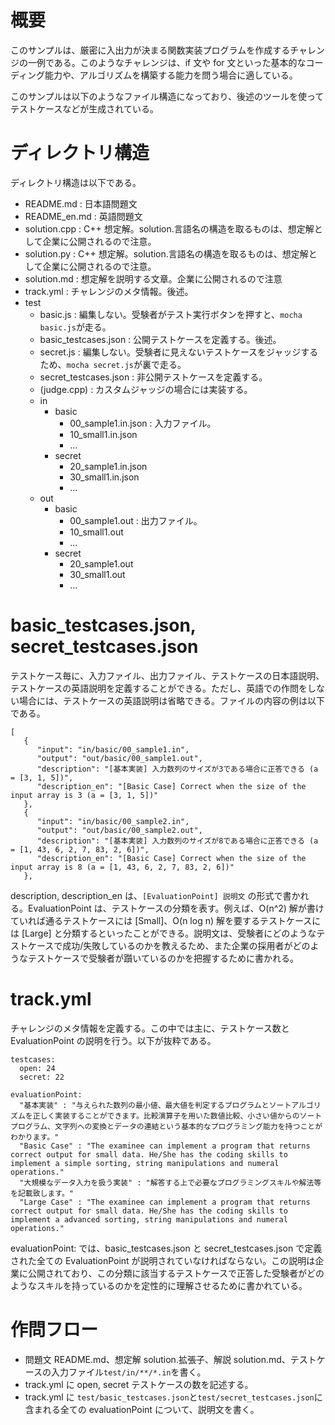 # 概要

このサンプルは、厳密に入出力が決まる関数実装プログラムを作成するチャレンジの一例である。このようなチャレンジは、if 文や for 文といった基本的なコーディング能力や、アルゴリズムを構築する能力を問う場合に適している。

このサンプルは以下のようなファイル構造になっており、後述のツールを使ってテストケースなどが生成されている。

# ディレクトリ構造

ディレクトリ構造は以下である。

- README.md : 日本語問題文
- README_en.md : 英語問題文
- solution.cpp : C++ 想定解。solution.言語名の構造を取るものは、想定解として企業に公開されるので注意。
- solution.py : C++ 想定解。solution.言語名の構造を取るものは、想定解として企業に公開されるので注意。
- solution.md : 想定解を説明する文章。企業に公開されるので注意
- track.yml : チャレンジのメタ情報。後述。
- test
  - basic.js : 編集しない。受験者がテスト実行ボタンを押すと、`mocha basic.js`が走る。
  - basic_testcases.json : 公開テストケースを定義する。後述。
  - secret.js : 編集しない。受験者に見えないテストケースをジャッジするため、`mocha secret.js`が裏で走る。
  - secret_testcases.json : 非公開テストケースを定義する。
  - (judge.cpp) : カスタムジャッジの場合には実装する。
  - in
    - basic
      - 00_sample1.in.json : 入力ファイル。
      - 10_small1.in.json
      - ...
    - secret
      - 20_sample1.in.json
      - 30_small1.in.json
      - ...
  - out
    - basic
      - 00_sample1.out : 出力ファイル。
      - 10_small1.out
      - ...
    - secret
      - 20_sample1.out
      - 30_small1.out
      - ...

# basic_testcases.json, secret_testcases.json

テストケース毎に、入力ファイル、出力ファイル、テストケースの日本語説明、テストケースの英語説明を定義することができる。ただし、英語での作問をしない場合には、テストケースの英語説明は省略できる。ファイルの内容の例は以下である。

```
[
   {
      "input": "in/basic/00_sample1.in",
      "output": "out/basic/00_sample1.out",
      "description": "[基本実装] 入力数列のサイズが3である場合に正答できる (a = [3, 1, 5])",
      "description_en": "[Basic Case] Correct when the size of the input array is 3 (a = [3, 1, 5])"
   },
   {
      "input": "in/basic/00_sample2.in",
      "output": "out/basic/00_sample2.out",
      "description": "[基本実装] 入力数列のサイズが8である場合に正答できる (a = [1, 43, 6, 2, 7, 83, 2, 6])",
      "description_en": "[Basic Case] Correct when the size of the input array is 8 (a = [1, 43, 6, 2, 7, 83, 2, 6])"
   },
```

description, description_en は、`[EvaluationPoint] 説明文` の形式で書かれる。EvaluationPoint は、テストケースの分類を表す。例えば、O(n^2) 解が書けていれば通るテストケースには [Small]、O(n log n) 解を要するテストケースには [Large] と分類するといったことができる。説明文は、受験者にどのようなテストケースで成功/失敗しているのかを教えるため、また企業の採用者がどのようなテストケースで受験者が躓いているのかを把握するために書かれる。

# track.yml
チャレンジのメタ情報を定義する。この中では主に、テストケース数と EvaluationPoint の説明を行う。以下が抜粋である。

```
testcases:
  open: 24
  secret: 22

evaluationPoint:
  "基本実装" : "与えられた数列の最小値、最大値を判定するプログラムとソートアルゴリズムを正しく実装することができます。比較演算子を用いた数値比較、小さい値からのソートプログラム、文字列への変換とデータの連結という基本的なプログラミング能力を持つことがわかります。"
  "Basic Case" : "The examinee can implement a program that returns correct output for small data. He/She has the coding skills to implement a simple sorting, string manipulations and numeral operations."
  "大規模なデータ入力を扱う実装" : "解答する上で必要なプログラミングスキルや解法等を記載致します。"
  "Large Case" : "The examinee can implement a program that returns correct output for small data. He/She has the coding skills to implement a advanced sorting, string manipulations and numeral operations."
```

evaluationPoint: では、basic_testcases.json と secret_testcases.json で定義された全ての EvaluationPoint が説明されていなければならない。この説明は企業に公開されており、この分類に該当するテストケースで正答した受験者がどのようなスキルを持っているのかを定性的に理解させるために書かれている。

# 作問フロー
- 問題文 README.md、想定解 solution.拡張子、解説 solution.md、テストケースの入力ファイル`test/in/**/*.in`を書く。
- track.yml に open, secret テストケースの数を記述する。
- track.yml に `test/basic_testcases.json`と`test/secret_testcases.json`に含まれる全ての evaluationPoint について、説明文を書く。
